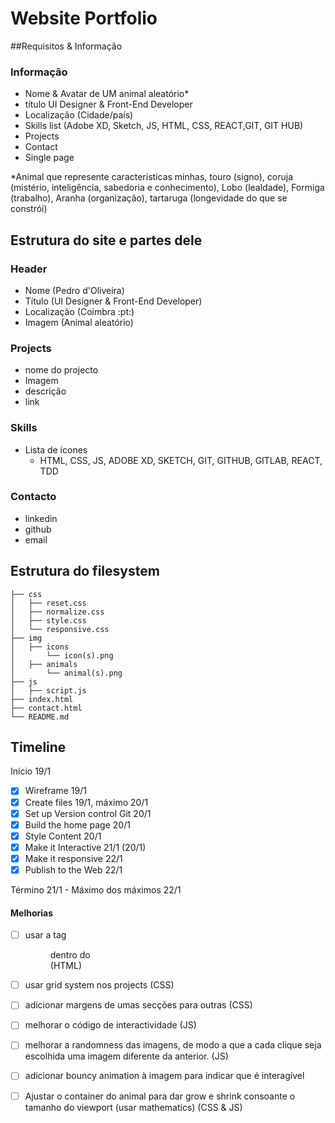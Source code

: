 # Website Portfolio



##Requisitos & Informação

### Informação

- Nome & Avatar de UM animal aleatório*
- título UI Designer & Front-End Developer
- Localização (Cidade/país)
- Skills list (Adobe XD, Sketch, JS, HTML, CSS, REACT,GIT, GIT HUB)
- Projects
- Contact
- Single page

*Animal que represente características minhas, touro (signo), coruja (mistério, inteligência, sabedoria e conhecimento), Lobo (lealdade), Formiga (trabalho), Aranha (organização), tartaruga (longevidade do que se constrói)



## Estrutura do site e partes dele

### Header

- Nome (Pedro d'Oliveira)
- Título (UI Designer & Front-End Developer)
- Localização (Coimbra :pt:)
- Imagem (Animal aleatório)

### Projects

- nome do projecto
- Imagem
- descrição
- link

### Skills

- Lista de ícones
  - HTML, CSS, JS, ADOBE XD, SKETCH, GIT, GITHUB, GITLAB, REACT, TDD

### Contacto

- linkedin
- github
- email



## Estrutura do filesystem

```
├── css
│   ├── reset.css
│   ├── normalize.css
│   ├── style.css
│   └── responsive.css
├── img
│   ├── icons
│   	└── icon(s).png
│   ├── animals
│   	└── animal(s).png
├── js
│   ├── script.js
├── index.html
├── contact.html
└── README.md
```



## Timeline

Início 19/1

- [x] Wireframe 19/1
- [x] Create files 19/1, máximo 20/1
- [x] Set up Version control Git 20/1
- [x] Build the home page 20/1
- [x] Style Content 20/1
- [x] Make it Interactive 21/1 (20/1)
- [x] Make it responsive 22/1
- [x] Publish to the Web 22/1

Término 21/1 - Máximo dos máximos 22/1





#### Melhorias

- [ ] usar a tag <figure> dentro do <article>  (HTML)
- [ ] usar grid system nos projects (CSS)
- [ ] adicionar margens de umas secções para outras (CSS)
- [ ] melhorar o código de interactividade (JS)
- [ ] melhorar a randomness das imagens, de modo a que a cada clique seja escolhida uma imagem diferente da anterior. (JS)
- [ ] adicionar bouncy animation à imagem para indicar que é interagível
- [ ] Ajustar o container do animal para dar grow e shrink consoante o tamanho do viewport (usar mathematics) (CSS & JS)



